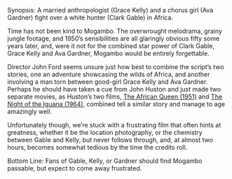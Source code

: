 Synopsis: A married anthropologist (Grace Kelly) and a chorus girl (Ava Gardner) fight over a white hunter (Clark Gable) in Africa.

Time has not been kind to Mogambo. The overwrought melodrama, grainy jungle footage, and 1950’s sensibilities are all glaringly obvious fifty some years later, and, were it not for the combined star power of Clark Gable, Grace Kelly and Ava Gardner, Mogambo would be entirely forgettable.

Director John Ford seems unsure just how best to combine the script’s two stories, one an adventure showcasing the wilds of Africa, and another involving a man torn between good-girl Grace Kelly and Ava Gardner.  Perhaps he should have taken a cue from John Huston and just made two separate movies, as Huston’s two films, <a href="/browse/reviews/the-african-queen-1951/">The African Queen (1951)</a> and <a href="/browse/reviews/the-night-of-the-iguana-1964/">The Night of the Iguana (1964)</a>, combined tell a similar story and manage to age amazingly well.

Unfortunately though, we’re stuck with a frustrating film that often hints at greatness, whether it be the location photography, or the chemistry between Gable and Kelly, but never follows through, and, at almost two hours, becomes somewhat tedious by the time the credits roll.

Bottom Line: Fans of Gable, Kelly, or Gardner should find Mogambo passable, but expect to come away frustrated.
